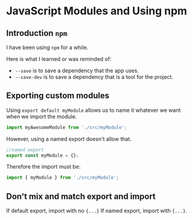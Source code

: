 # JavaScript Modules and Using npm

## Introduction `npm`

I have been using `npm` for a while.

Here is what I learned or was reminded of:

- `--save` is to save a dependency that the app uses.
- `--save-dev` is to save a dependency that is a tool for the project.

## Exporting custom modules

Using `export default myModule` allows us to name it whatever we want when we import the module.

```js
import myAwesomeModule from './src/myModule';
```

However, using a named export doesn't allow that.

```js
//named export
export const myModule = {};
```

Therefore the import must be:

```js
import { myModule } from './src/myModule';
```

## Don't mix and match export and import

If default export, import with no `{...}`
If named export, import with `{...}`.
